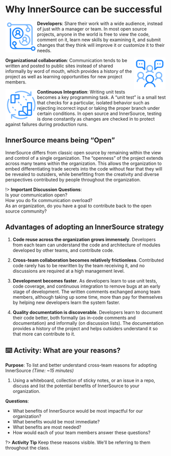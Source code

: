 # Why InnerSource can be successful

<img src="images/Developers.png" width="100em" align="left"> **Developers**: Share their work with a wide audience, instead of just with a manager or team. In most open source projects, anyone in the world is free to view the code, comment on it, learn new skills by examining it, and submit changes that they think will improve it or customize it to their needs.

<img src="images/team_discussions.png" width="100em" align="right"> **Organizational collaboration**: Communication tends to be written and posted to public sites instead of shared informally by word of mouth, which provides a history of the project as well as learning opportunities for new project members.

<img src="images/ci.png" width="100em" align="left"> **Continuous Integration**: Writing unit tests becomes a key programming task. A “unit test” is a small test that checks for a particular, isolated behavior such as rejecting incorrect input or taking the proper branch under certain conditions. In open source and InnerSource, testing is done constantly as changes are checked in to protect against failures during production runs.

## InnerSource means being “Open”

InnerSource differs from classic open source by remaining within the view and control of a single organization. The “openness” of the project extends across many teams within the organization. This allows the organization to embed differentiating trade secrets into the code without fear that they will be revealed to outsiders, while benefitting from the creativity and diverse perspectives contributed by people throughout the organization.

!> **Important Discussion Questions**: <br> Is your communication open?<br>How you do fix communication overload?<br>As an organization, do you have a goal to contribute back to the open source community?

## Advantages of adopting an InnerSource strategy

1. **Code reuse across the organization grows immensely**. Developers from each team can understand the code and architecture of modules developed by other teams, and contribute code.

2. **Cross-team collaboration becomes relatively frictionless**. Contributed code rarely has to be rewritten by the team receiving it, and no discussions are required at a high management level.

3. **Development becomes faster**. As developers learn to use unit tests, code coverage, and continuous integration to remove bugs at an early stage of development. The written comments exchanged among team members, although taking up some time, more than pay for themselves by helping new developers learn the system faster.

4. **Quality documentation is discoverable**. Developers learn to document their code better, both formally (as in-code comments and documentation) and informally (on discussion lists). The documentation provides a history of the project and helps outsiders understand it so that more can contribute to it.

## ⌨️ Activity: What are your reasons? 

**Purpose**: To list and better understand cross-team reasons for adopting InnerSource _(Time: ~15 minutes)_

1. Using a whiteboard, collection of sticky notes, or an issue in a repo, discuss and list the potential benefits of InnerSource to your organization.

**Questions**:

- What benefits of InnerSource would be most impactful for our organization?
- What benefits would be most immediate?
- What benefits are most needed?
- How would each of your team members answer these questions?

?> **Activity Tip** Keep these reasons visible. We'll be referring to them throughout the class.
